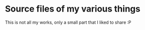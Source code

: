 # Source files of my various things

This is not all my works, only a small part that I liked to share :P
